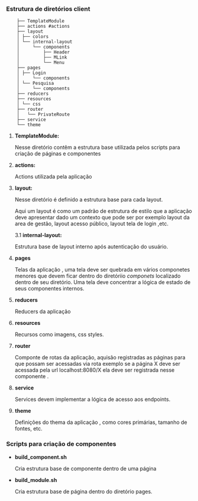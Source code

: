 


### Estrutura de diretórios client

```
    ├── TemplateModule   
    ├── actions #actions 
    ├── layout
    │ ├── colors
    │ └── internal-layout
    │     └── components
    │         ├── Header
    │         ├── MLink
    │         └── Menu
    ├── pages
    │ ├── Login
    │     └── components
    │ └── Pesquisa
    │     └── components
    ├── reducers
    ├── resources
    │ └── css
    ├── router
    │   └── PrivateRoute
    ├── service
    └── theme
```

1. **TemplateModule:** 

    Nesse diretório contêm a estrutura base utilizada pelos scripts para criação de páginas e componentes

1. **actions:** 
    
    Actions utilizada pela aplicação
    
1. **layout:**

    Nesse diretório  é definido a estrutura base para cada layout.  
    
    Aqui um layout é como um padrão de estrutura de estilo que a aplicação deve apresentar dado   um contexto que pode ser por exemplo layout da area de
    gestão, layout acesso público,  layout tela de login ,etc. 
    
    3.1 **internal-layout:**
    
    Estrutura base de layout interno  após autenticação do usuário.
    
1. **pages**

     Telas da aplicação , uma tela deve ser quebrada em vários componetes menores 
     que devem ficar dentro do diretóriio _componets_  localizado dentro de seu diretório.
     Uma tela deve concentrar a lógica de estado de seus componentes internos. 
    
1. **reducers**

    Reducers da aplicação 

1. **resources**

    Recursos como imagens, css styles. 

1. **router** 

    Componte de rotas da aplicação, aquisão registradas as páginas para que possam 
    ser acessadas via rota    exemplo se a página X deve ser acessada pela url 
    localhost:8080/X  ela deve ser registrada nesse componente .
    
1. **service**
    
    Services devem implementar a lógica de acesso aos endpoints. 
    
1. **theme**

    Definições do thema da aplicação  , como cores primárias, tamanho de fontes, etc.   


### Scripts para criação de componentes

* **build_component.sh**

    Cria estrutura base de componente dentro de uma página 

* **build_module.sh**

  Cria estrutura base de página dentro do diretório pages.  
